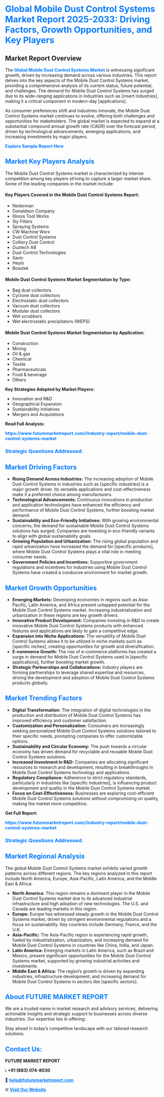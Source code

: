 <h1 style="color: #007BFF;">Global Mobile Dust Control Systems Market Report 2025-2033: Driving Factors, Growth Opportunities, and Key Players</h1>

<section id="overview">
<h2>Market Report Overview</h2>
<p>The <a href="https://www.futuremarketreport.com//industry-report/mobile-dust-control-systems-market" style="color: #007BFF; text-decoration: none;"><strong>Global Mobile Dust Control Systems Market</strong></a> is witnessing significant growth, driven by increasing demand across various industries. This report delves into the key aspects of the Mobile Dust Control Systems market, providing a comprehensive analysis of its current status, future potential, and challenges. The demand for Mobile Dust Control Systems has surged due to its wide-ranging applications in industries such as [insert industries], making it a critical component in modern-day [applications].</p>
<p>As consumer preferences shift and industries innovate, the Mobile Dust Control Systems market continues to evolve, offering both challenges and opportunities for stakeholders. The global market is expected to expand at a substantial compound annual growth rate (CAGR) over the forecast period, driven by technological advancements, emerging applications, and increasing investments by major players.</p>
</section>

<section id="overview">
<p><a href="https://www.futuremarketreport.com//request-sample/reportId=54003" style="color: #007BFF; text-decoration: none;"><strong>Explore Sample Report Here</strong></a></p>
</section>

<section id="key-players">
<h2 style="color: #007BFF;">Market Key Players Analysis</h2>
<p>The Mobile Dust Control Systems market is characterized by intense competition among key players striving to capture a larger market share. Some of the leading companies in the market include:</p>
<h4>Key Players Covered in the Mobile Dust Control Systems Report:</h4>
<ul><li>Nederman</li><li>Donaldson Company</li><li>Illinois Tool Works</li><li>Sly Filters</li><li>Spraying Systems</li><li>CW Machine Worx</li><li>Dust Control Systems</li><li>Colliery Dust Control</li><li>Duztech AB</li><li>Dust Control Technologies</li><li>Savic</li><li>Heylo</li><li>Bosstek</li></ul>
<h4>Mobile Dust Control Systems Market Segmentation by Type:</h4>
<ul><li>Bag dust collectors</li><li>Cyclone dust collectors</li><li>Electrostatic dust collectors</li><li>Vacuum dust collectors</li><li>Modular dust collectors</li><li>Wet scrubbers</li><li>Wet electrostatic precipitators (WEPS)</li></ul>

<h4>Mobile Dust Control Systems Market Segmentation by Application:</h4>
<ul><li>Construction</li><li>Mining</li><li>Oil &amp; gas</li><li>Chemical</li><li>Textile</li><li>Pharmaceuticals</li><li>Food &amp; beverage</li><li>Others</li></ul>
<p><strong>Key Strategies Adopted by Market Players:</strong></p>
<ul>
<li>Innovation and R&D</li>
<li>Geographical Expansion</li>
<li>Sustainability Initiatives</li>
<li>Mergers and Acquisitions</li>
</ul>
</section>

<section>
<p><strong>Read Full Analysis: </strong></p><a href="https://www.futuremarketreport.com//industry-report/mobile-dust-control-systems-market" style="color: #007BFF; text-decoration: none;"><strong>https://www.futuremarketreport.com//industry-report/mobile-dust-control-systems-market</strong></a>
<h3 style="color: #007BFF;">Strategic Questions Addressed:</h3>
</section>

<section id="driving-factors">
<h2 style="color: #007BFF;">Market Driving Factors</h2>
<ul>
<li><strong>Rising Demand Across Industries:</strong> The increasing adoption of Mobile Dust Control Systems in industries such as [specific industries] is a major growth driver. Its versatile applications and cost-effectiveness make it a preferred choice among manufacturers.</li>
<li><strong>Technological Advancements:</strong> Continuous innovations in production and application technologies have enhanced the efficiency and performance of Mobile Dust Control Systems, further boosting market demand.</li>
<li><strong>Sustainability and Eco-Friendly Initiatives:</strong> With growing environmental concerns, the demand for sustainable Mobile Dust Control Systems solutions has surged. Companies are investing in eco-friendly variants to align with global sustainability goals.</li>
<li><strong>Growing Population and Urbanization:</strong> The rising global population and rapid urbanization have increased the demand for [specific products], where Mobile Dust Control Systems plays a vital role in meeting consumer needs.</li>
<li><strong>Government Policies and Incentives:</strong> Supportive government regulations and incentives for industries using Mobile Dust Control Systems have created a conducive environment for market growth.</li>
</ul>
</section>

<section id="growth-opportunities">
<h2 style="color: #007BFF;">Market Growth Opportunities</h2>
<ul>
<li><strong>Emerging Markets:</strong> Developing economies in regions such as Asia-Pacific, Latin America, and Africa present untapped potential for the Mobile Dust Control Systems market. Increasing industrialization and urbanization in these regions are key growth drivers.</li>
<li><strong>Innovative Product Development:</strong> Companies investing in R&D to create innovative Mobile Dust Control Systems products with enhanced features and applications are likely to gain a competitive edge.</li>
<li><strong>Expansion into Niche Applications:</strong> The versatility of Mobile Dust Control Systems allows it to be utilized in niche markets such as [specific niches], creating opportunities for growth and diversification.</li>
<li><strong>E-commerce Growth:</strong> The rise of e-commerce platforms has created a surge in demand for Mobile Dust Control Systems used in [specific applications], further boosting market growth.</li>
<li><strong>Strategic Partnerships and Collaborations:</strong> Industry players are forming partnerships to leverage shared expertise and resources, driving the development and adoption of Mobile Dust Control Systems products globally.</li>
</ul>
</section>

<section id="trending-factors">
<h2 style="color: #007BFF;">Market Trending Factors</h2>
<ul>
<li><strong>Digital Transformation:</strong> The integration of digital technologies in the production and distribution of Mobile Dust Control Systems has improved efficiency and customer satisfaction.</li>
<li><strong>Customization and Personalization:</strong> Consumers are increasingly seeking personalized Mobile Dust Control Systems solutions tailored to their specific needs, prompting companies to offer customizable options.</li>
<li><strong>Sustainability and Circular Economy:</strong> The push towards a circular economy has driven demand for recyclable and reusable Mobile Dust Control Systems solutions.</li>
<li><strong>Increased Investment in R&D:</strong> Companies are allocating significant resources to research and development, resulting in breakthroughs in Mobile Dust Control Systems technology and applications.</li>
<li><strong>Regulatory Compliance:</strong> Adherence to strict regulatory standards, particularly in industries like [specific industries], is influencing product development and quality in the Mobile Dust Control Systems market.</li>
<li><strong>Focus on Cost-Effectiveness:</strong> Businesses are exploring cost-efficient Mobile Dust Control Systems solutions without compromising on quality, making the market more competitive.</li>
</ul>
</section>

<section>
<p><strong>Get Full Report: </strong></p><a href="https://www.futuremarketreport.com//industry-report/mobile-dust-control-systems-market" style="color: #007BFF; text-decoration: none;"><strong>https://www.futuremarketreport.com//industry-report/mobile-dust-control-systems-market</strong></a>
<h3 style="color: #007BFF;">Strategic Questions Addressed:</h3>
</section>


<section id="regional-analysis">
<h2 style="color: #007BFF;">Market Regional Analysis</h2>
<p>The global Mobile Dust Control Systems market exhibits varied growth patterns across different regions. The key regions analyzed in this report include North America, Europe, Asia-Pacific, Latin America, and the Middle East & Africa:</p>
<ul>
<li><strong>North America:</strong> This region remains a dominant player in the Mobile Dust Control Systems market due to its advanced industrial infrastructure and high adoption of new technologies. The U.S. and Canada are leading markets in this region.</li>
<li><strong>Europe:</strong> Europe has witnessed steady growth in the Mobile Dust Control Systems market, driven by stringent environmental regulations and a focus on sustainability. Key countries include Germany, France, and the U.K.</li>
<li><strong>Asia-Pacific:</strong> The Asia-Pacific region is experiencing rapid growth, fueled by industrialization, urbanization, and increasing demand for Mobile Dust Control Systems in countries like China, India, and Japan.</li>
<li><strong>Latin America:</strong> Emerging markets in Latin America, such as Brazil and Mexico, present significant opportunities for the Mobile Dust Control Systems market, supported by growing industrial activities and investments.</li>
<li><strong>Middle East & Africa:</strong> The region’s growth is driven by expanding industries, infrastructure development, and increasing demand for Mobile Dust Control Systems in sectors like [specific sectors].</li>
</ul>
</section>

<footer>
<h2 style="color: #007BFF;">About FUTURE MARKET REPORT</h2>
<p>We are a trusted name in market research and advisory services, delivering actionable insights and strategic support to businesses across diverse industries. Our expertise lies in offering:</p>

<p>Stay ahead in today’s competitive landscape with our tailored research solutions.</p>

<h2 style="color: #007BFF;">Contact Us:</h2>
<p><strong>FUTURE MARKET REPORT</strong></p>
<p>📞 <strong>+91 (883) 074-8030</strong></p>
<p>📧 <strong><a href="mailto:help@futuremarketreport.com" style="color: #007BFF;">help@futuremarketreport.com</a></strong></p>
<p>🌐 <strong><a href="https://www.futuremarketreport.com/" style="color: #007BFF;">Visit Our Website</a></strong></p>
</footer>